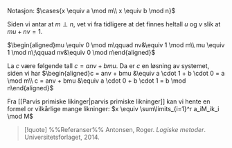 Notasjon:
$\cases{x \equiv a \mod m\\ x \equiv b \mod n}$

Siden vi antar at $m \perp n$, vet vi fra tidligere at det finnes heltall $u$ og $v$ slik at $mu + nv = 1$.

$\begin{aligned}mu \equiv 0 \mod m\qquad nv&\equiv 1 \mod m\\ mu \equiv 1 \mod n\;\qquad nv&\equiv 0 \mod n\end{aligned}$

La $c$ være følgende tall $c = anv + bmu$. Da er $c$ en løsning av systemet, siden vi har
$\begin{aligned}c = anv + bmu &\equiv a \cdot 1 + b \cdot 0 = a \mod m\\ c = anv + bmu &\equiv a \cdot 0 + b \cdot 1 = b \mod n\end{aligned}$

Fra [[Parvis primiske likinger|parvis primiske likninger]] kan vi hente en formel or vilkårlige mange likninger:
$x \equiv \sum\limits_{i=1}^r  a_iM_ik_i \mod M$

> [!quote] %%Referanser%%
Antonsen, Roger. *Logiske metoder*. Universitetsforlaget, 2014.